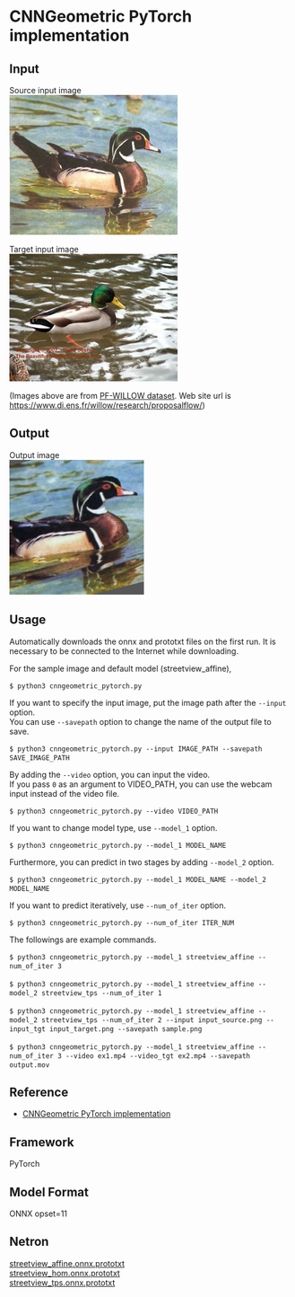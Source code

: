 # CNNGeometric PyTorch implementation

## Input

Source input image    
![Input(source)](input_source.png)    

Target input image    
![Input(target)](input_target.png)

(Images above are from [PF-WILLOW dataset](http://www.di.ens.fr/willow/research/proposalflow/dataset/PF-dataset.zip). Web site url is https://www.di.ens.fr/willow/research/proposalflow/)

## Output
Output image   
![Output](output_demo.png)

## Usage
Automatically downloads the onnx and prototxt files on the first run.
It is necessary to be connected to the Internet while downloading.

For the sample image and default model (streetview_affine),
```
$ python3 cnngeometric_pytorch.py
```

If you want to specify the input image, put the image path after the `--input` option.  
You can use `--savepath` option to change the name of the output file to save.
```
$ python3 cnngeometric_pytorch.py --input IMAGE_PATH --savepath SAVE_IMAGE_PATH
```

By adding the `--video` option, you can input the video.   
If you pass `0` as an argument to VIDEO_PATH, you can use the webcam input instead of the video file.
```
$ python3 cnngeometric_pytorch.py --video VIDEO_PATH
```

If you want to change model type, use `--model_1` option.    
```
$ python3 cnngeometric_pytorch.py --model_1 MODEL_NAME
```

Furthermore, you can predict in two stages by adding `--model_2` option.
```
$ python3 cnngeometric_pytorch.py --model_1 MODEL_NAME --model_2 MODEL_NAME
```

If you want to predict iteratively, use `--num_of_iter` option.
```
$ python3 cnngeometric_pytorch.py --num_of_iter ITER_NUM
```

The followings are example commands.
```
$ python3 cnngeometric_pytorch.py --model_1 streetview_affine --num_of_iter 3

$ python3 cnngeometric_pytorch.py --model_1 streetview_affine --model_2 streetview_tps --num_of_iter 1

$ python3 cnngeometric_pytorch.py --model_1 streetview_affine --model_2 streetview_tps --num_of_iter 2 --input input_source.png --input_tgt input_target.png --savepath sample.png

$ python3 cnngeometric_pytorch.py --model_1 streetview_affine --num_of_iter 3 --video ex1.mp4 --video_tgt ex2.mp4 --savepath output.mov
```

## Reference

- [CNNGeometric PyTorch implementation](https://github.com/ignacio-rocco/cnngeometric_pytorch)

## Framework

PyTorch

## Model Format

ONNX opset=11

## Netron

[streetview_affine.onnx.prototxt](https://netron.app/?url=https://storage.googleapis.com/ailia-models/cnngeometric_pytorch/streetview_affine.onnx.prototxt)    
[streetview_hom.onnx.prototxt](https://netron.app/?url=https://storage.googleapis.com/ailia-models/cnngeometric_pytorch/streetview_hom.onnx.prototxt)    
[streetview_tps.onnx.prototxt](https://netron.app/?url=https://storage.googleapis.com/ailia-models/cnngeometric_pytorch/streetview_tps.onnx.prototxt)
